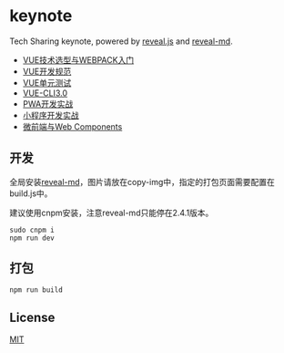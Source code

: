 # keynote
Tech Sharing keynote, powered by [reveal.js](https://github.com/hakimel/reveal.js) and [reveal-md](https://github.com/webpro/reveal-md).

- [VUE技术选型与WEBPACK入门](https://brandonxiang.github.io/keynote/web/vue-startup.html#/)
- [VUE开发规范](https://brandonxiang.github.io/keynote/web/vue-specification.html#/)
- [VUE单元测试](https://brandonxiang.github.io/keynote/web/vue-test.html#/)
- [VUE-CLI3.0](https://brandonxiang.github.io/keynote/web/vue-cli.html#/)
- [PWA开发实战](https://brandonxiang.github.io/keynote/web/pwa.html#/)
- [小程序开发实战](https://brandonxiang.github.io/keynote/web/weapp.html#/)
- [微前端与Web Components](https://brandonxiang.github.io/keynote/web/microfrontend.html#/)

## 开发

全局安装[reveal-md](https://github.com/webpro/reveal-md)，图片请放在copy-img中，指定的打包页面需要配置在build.js中。

建议使用cnpm安装，注意reveal-md只能停在2.4.1版本。

```shell
sudo cnpm i
npm run dev
```

## 打包

```
npm run build
```

## License

[MIT](./LICENSE)

